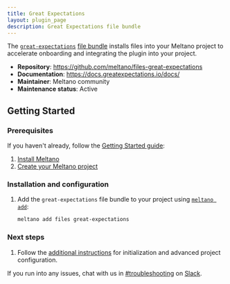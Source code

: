 ```yaml
---
title: Great Expectations
layout: plugin_page
description: Great Expectations file bundle
---
```


The [`great-expectations`](https://github.com/meltano/files-great-expectations) [file bundle](https://docs.meltano.com/concepts/plugins#file-bundles) installs files into your Meltano project to accelerate onboarding and integrating the plugin into your project.

- **Repository**: <https://github.com/meltano/files-great-expectations>
- **Documentation**: <https://docs.greatexpectations.io/docs/>
- **Maintainer**: Meltano community
- **Maintenance status**: Active

## Getting Started

### Prerequisites

If you haven't already, follow the [Getting Started guide](https://docs.meltano.com/getting-started.html):

1. [Install Meltano](https://docs.meltano.com/getting-started.html#install-meltano)
1. [Create your Meltano project](https://docs.meltano.com/getting-started.html#create-your-meltano-project)

### Installation and configuration

1. Add the `great-expectations` file bundle to your project using [`meltano add`](https://docs.meltano.com/reference/command-line-interface.html#add):

    ```bash
    meltano add files great-expectations
    ```

### Next steps

1. Follow the [additional instructions](https://github.com/meltano/files-great-expectations/blob/main/bundle/utilities/great_expectations/) for initialization and advanced project configuration.

If you run into any issues, chat with us in [#troubleshooting](https://meltano.slack.com/archives/C01TCRBBJD7) on [Slack](https://meltano.com/slack).
